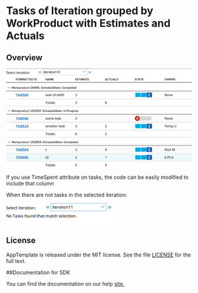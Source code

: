 Tasks of Iteration grouped by WorkProduct with Estimates and Actuals
=========================

## Overview

![](pic0.png)

If you use TimeSpent attribute on tasks, the code can be easily modified to include that column

When there are not tasks in the selected iteration:

![](pic1.png)

## License

AppTemplate is released under the MIT license.  See the file [LICENSE](./LICENSE) for the full text.

##Documentation for SDK

You can find the documentation on our help [site.](https://help.rallydev.com/apps/2.0rc3/doc/)

